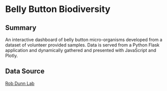 # Belly Button Biodiversity

## Summary
An interactive dashboard of belly button micro-organisms developed from a dataset of volunteer provided samples. Data is served from a Python Flask application and dynamically gathered and presented with JavaScript and Plotly.


## Data Source
[Rob Dunn Lab](http://robdunnlab.com/projects/belly-button-biodiversity/ "Rob Dunn Lab")